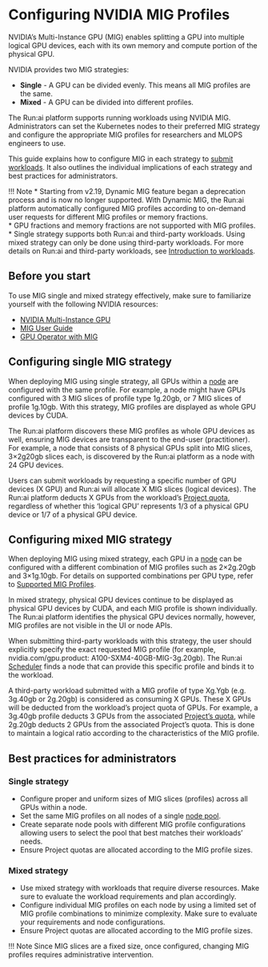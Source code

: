 # Configuring NVIDIA MIG Profiles

NVIDIA’s Multi-Instance GPU (MIG) enables splitting a GPU into multiple logical GPU devices, each with its own memory and compute portion of the physical GPU. 

NVIDIA provides two MIG strategies:

* __Single__ - A GPU can be divided evenly. This means all MIG profiles are the same. 
* __Mixed__ - A GPU can be divided into different profiles. 

The Run:ai platform supports running workloads using NVIDIA MIG. Administrators can set the Kubernetes nodes to their preferred MIG strategy and configure the appropriate MIG profiles for researchers and MLOPS engineers to use. 

This guide explains how to configure MIG in each strategy to [submit workloads](../../workloads-in-runai/workloads.md). It also outlines the individual implications of each strategy and best practices for administrators.

!!! Note
    * Starting from v2.19, Dynamic MIG feature began a deprecation process and is now no longer supported. With Dynamic MIG, the Run:ai platform automatically configured MIG profiles according to on-demand user requests for different MIG profiles or memory fractions.  
    * GPU fractions and memory fractions are not supported with MIG profiles.
    * Single strategy supports both Run:ai and third-party workloads. Using mixed strategy can only be done using third-party workloads. For more details on Run:ai and third-party workloads, see [Introduction to workloads](../../workloads-in-runai/introduction-to-workloads.md).

## Before you start

To use MIG single and mixed strategy effectively, make sure to familiarize yourself with the following NVIDIA resources:

* [NVIDIA Multi-Instance GPU](https://www.nvidia.com/en-eu/technologies/multi-instance-gpu/)
* [MIG User Guide](https://docs.nvidia.com/datacenter/tesla/mig-user-guide/index.html) 
* [GPU Operator with MIG](https://docs.nvidia.com/datacenter/cloud-native/gpu-operator/latest/gpu-operator-mig.html) 

## Configuring single MIG strategy

When deploying MIG using single strategy, all GPUs within a [node](../managing-your-resources/nodes.md) are configured with the same profile. For example, a node might have GPUs configured with 3 MIG slices of profile type 1g.20gb, or 7 MIG slices of profile 1g.10gb. With this strategy, MIG profiles are displayed as whole GPU devices by CUDA. 

The Run:ai platform discovers these MIG profiles as whole GPU devices as well, ensuring MIG devices are transparent to the end-user (practitioner). For example, a node that consists of 8 physical GPUs split into MIG slices, 3×2g20gb slices each, is discovered by the Run:ai platform as a node with 24 GPU devices.

Users can submit workloads by requesting a specific number of GPU devices (X GPU) and Run:ai will allocate X MIG slices (logical devices). The Run:ai platform deducts X GPUs from the workload’s [Project quota](../managing-your-organization/projects.md), regardless of whether this ‘logical GPU’ represents 1/3 of a physical GPU device or 1/7 of a physical GPU device.

## Configuring mixed MIG strategy

When deploying MIG using mixed strategy, each GPU in a [node](../managing-your-resources/nodes.md) can be configured with a different combination of MIG profiles such as 2×2g.20gb and 3×1g.10gb. For details on supported combinations per GPU type, refer to [Supported MIG Profiles](https://docs.nvidia.com/datacenter/tesla/mig-user-guide/index.html#supported-mig-profiles).

In mixed strategy, physical GPU devices continue to be displayed as physical GPU devices by CUDA, and each MIG profile is shown individually. The Run:ai platform identifies the physical GPU devices normally, however, MIG profiles are not visible in the UI or node APIs. 

When submitting third-party workloads with this strategy, the user should explicitly specify the exact requested MIG profile (for example, nvidia.com/gpu.product: A100-SXM4-40GB-MIG-3g.20gb). The Run:ai [Scheduler](../../scheduling-and-resource-optimization/how-the-scheduler-works.md) finds a node that can provide this specific profile and binds it to the workload. 

A third-party workload submitted with a MIG profile of type Xg.Ygb (e.g. 3g.40gb or 2g.20gb) is considered as consuming X GPUs. These X GPUs will be deducted from the workload’s project quota of GPUs. For example, a 3g.40gb profile deducts 3 GPUs from the associated [Project’s quota](../managing-your-organization/projects.md), while 2g.20gb deducts 2 GPUs from the associated Project’s quota. This is done to maintain a logical ratio according to the characteristics of the MIG profile. 

## Best practices for administrators

### Single strategy

* Configure proper and uniform sizes of MIG slices (profiles) across all GPUs within a node.
* Set the same MIG profiles on all nodes of a single [node pool](../managing-your-resources/node-pools.md). 
* Create separate node pools with different MIG profile configurations allowing users to select the pool that best matches their workloads’ needs. 
* Ensure Project quotas are allocated according to the MIG profile sizes.

### Mixed strategy
* Use mixed strategy with workloads that require diverse resources. Make sure to evaluate the workload requirements and plan accordingly.
* Configure individual MIG profiles on each node by using a limited set of MIG profile combinations to minimize complexity. Make sure to evaluate your requirements and node configurations. 
* Ensure Project quotas are allocated according to the MIG profile sizes.

!!! Note
    Since MIG slices are a fixed size, once configured, changing MIG profiles requires administrative intervention.

